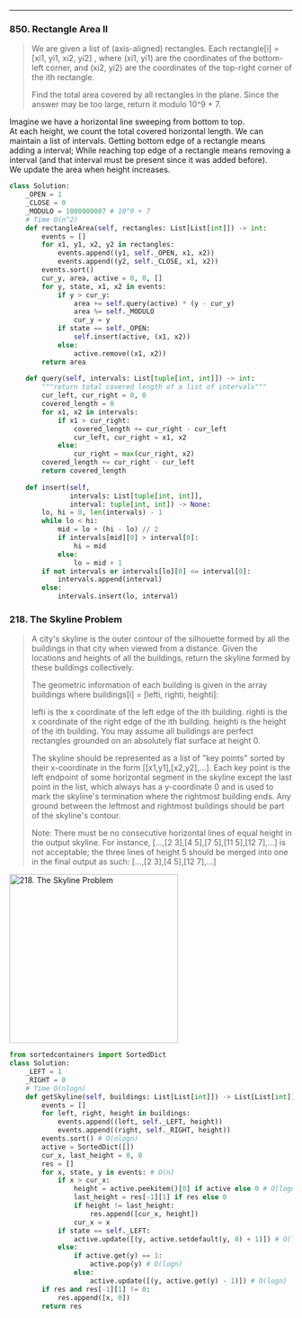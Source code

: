 ------

### 850. Rectangle Area II
> We are given a list of (axis-aligned) rectangles. Each rectangle[i] = [xi1, yi1, xi2, yi2] , where (xi1, yi1) are the coordinates of the bottom-left corner, and (xi2, yi2) are the coordinates of the top-right corner of the ith rectangle.
> 
> Find the total area covered by all rectangles in the plane. Since the answer may be too large, return it modulo 10^9 + 7.

Imagine we have a horizontal line sweeping from bottom to top.   
At each height, we count the total covered horizontal length. We can maintain a list of intervals. Getting bottom edge of a rectangle means adding a interval; While reaching top edge of a rectangle means removing a interval (and that interval must be present since it was added before).   
We update the area when height increases.   

```python
class Solution:
    _OPEN = 1
    _CLOSE = 0
    _MODULO = 1000000007 # 10^9 + 7
    # Time O(n^2)
    def rectangleArea(self, rectangles: List[List[int]]) -> int:
        events = []
        for x1, y1, x2, y2 in rectangles:
            events.append((y1, self._OPEN, x1, x2))
            events.append((y2, self._CLOSE, x1, x2))
        events.sort()
        cur_y, area, active = 0, 0, []
        for y, state, x1, x2 in events:
            if y > cur_y:
                area += self.query(active) * (y - cur_y)
                area %= self._MODULO
                cur_y = y
            if state == self._OPEN:
                self.insert(active, (x1, x2))
            else:
                active.remove((x1, x2))
        return area
            
    def query(self, intervals: List[tuple[int, int]]) -> int:
        """return total covered length of a list of intervals"""
        cur_left, cur_right = 0, 0
        covered_length = 0
        for x1, x2 in intervals:
            if x1 > cur_right:
                covered_length += cur_right - cur_left
                cur_left, cur_right = x1, x2
            else:
                cur_right = max(cur_right, x2)
        covered_length += cur_right - cur_left
        return covered_length
    
    def insert(self, 
               intervals: List[tuple[int, int]], 
               interval: tuple[int, int]) -> None:
        lo, hi = 0, len(intervals) - 1
        while lo < hi:
            mid = lo + (hi - lo) // 2
            if intervals[mid][0] > interval[0]:
                hi = mid
            else:
                lo = mid + 1
        if not intervals or intervals[lo][0] <= interval[0]:
            intervals.append(interval)
        else:
            intervals.insert(lo, interval)
```

### 218. The Skyline Problem
> A city's skyline is the outer contour of the silhouette formed by all the buildings in that city when viewed from a distance. Given the locations and heights of all the buildings, return the skyline formed by these buildings collectively.
> 
> The geometric information of each building is given in the array buildings where buildings[i] = [lefti, righti, heighti]:
> 
> lefti is the x coordinate of the left edge of the ith building.
> righti is the x coordinate of the right edge of the ith building.
> heighti is the height of the ith building.
> You may assume all buildings are perfect rectangles grounded on an absolutely flat surface at height 0.
> 
> The skyline should be represented as a list of "key points" sorted by their x-coordinate in the form [[x1,y1],[x2,y2],...]. Each key point is the left endpoint of some horizontal segment in the skyline except the last point in the list, which always has a y-coordinate 0 and is used to mark the skyline's termination where the rightmost building ends. Any ground between the leftmost and rightmost buildings should be part of the skyline's contour.
> 
> Note: There must be no consecutive horizontal lines of equal height in the output skyline. For instance, [...,[2 3],[4 5],[7 5],[11 5],[12 7],...] is not acceptable; the three lines of height 5 should be merged into one in the final output as such: [...,[2 3],[4 5],[12 7],...]

<img src="./LeetCode/Images/218.png" alt="218. The Skyline Problem" height="300"/>

```python
from sortedcontainers import SortedDict
class Solution:
    _LEFT = 1
    _RIGHT = 0
    # Time O(nlogn)
    def getSkyline(self, buildings: List[List[int]]) -> List[List[int]]:
        events = []
        for left, right, height in buildings:
            events.append((left, self._LEFT, height))
            events.append((right, self._RIGHT, height))
        events.sort() # O(nlogn)
        active = SortedDict([])
        cur_x, last_height = 0, 0
        res = []
        for x, state, y in events: # O(n)
            if x > cur_x:
                height = active.peekitem()[0] if active else 0 # O(logn)
                last_height = res[-1][1] if res else 0
                if height != last_height:
                    res.append([cur_x, height])
                cur_x = x
            if state == self._LEFT:
                active.update([(y, active.setdefault(y, 0) + 1)]) # O(logn)
            else:
                if active.get(y) == 1:
                    active.pop(y) # O(logn)
                else:
                    active.update([(y, active.get(y) - 1)]) # O(logn)
        if res and res[-1][1] != 0:
            res.append([x, 0])
        return res
```
